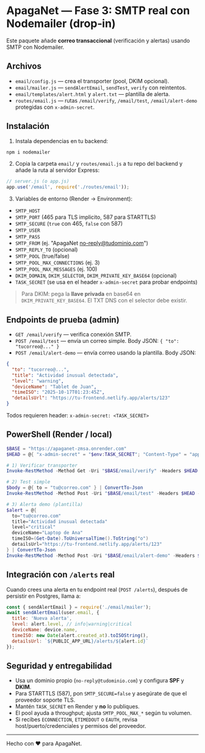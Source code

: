 # ApagaNet — Fase 3: SMTP real con Nodemailer (drop‑in)

Este paquete añade **correo transaccional** (verificación y alertas) usando SMTP con Nodemailer.

## Archivos

- `email/config.js` — crea el transporter (pool, DKIM opcional).
- `email/mailer.js` — `sendAlertEmail`, `sendTest`, `verify` con reintentos.
- `email/templates/alert.html` y `alert.txt` — plantilla de alerta.
- `routes/email.js` — rutas `/email/verify`, `/email/test`, `/email/alert-demo` protegidas con `x-admin-secret`.

## Instalación

1) Instala dependencias en tu backend:
```bash
npm i nodemailer
```

2) Copia la carpeta `email/` y `routes/email.js` a tu repo del backend y añade la ruta al servidor Express:
```js
// server.js (o app.js)
app.use('/email', require('./routes/email'));
```

3) Variables de entorno (Render → Environment):
- `SMTP_HOST`
- `SMTP_PORT` (465 para TLS implicito, 587 para STARTTLS)
- `SMTP_SECURE` (`true` con 465, `false` con 587)
- `SMTP_USER`
- `SMTP_PASS`
- `SMTP_FROM` (ej. "ApagaNet <no-reply@tudominio.com>")
- `SMTP_REPLY_TO` (opcional)
- `SMTP_POOL` (true/false)
- `SMTP_POOL_MAX_CONNECTIONS` (ej. 3)
- `SMTP_POOL_MAX_MESSAGES` (ej. 100)
- `DKIM_DOMAIN`, `DKIM_SELECTOR`, `DKIM_PRIVATE_KEY_BASE64` (opcional)
- `TASK_SECRET` (se usa en el header `x-admin-secret` para probar endpoints)

> Para DKIM: pega la **llave privada** en base64 en `DKIM_PRIVATE_KEY_BASE64`. El TXT DNS con el selector debe existir.

## Endpoints de prueba (admin)

- `GET /email/verify` — verifica conexión SMTP.
- `POST /email/test` — envía un correo simple. Body JSON: `{ "to": "tucorreo@..." }`
- `POST /email/alert-demo` — envía correo usando la plantilla. Body JSON: 
```json
{
  "to": "tucorreo@...",
  "title": "Actividad inusual detectada",
  "level": "warning",
  "deviceName": "Tablet de Juan",
  "timeISO": "2025-10-17T01:23:45Z",
  "detailsUrl": "https://tu-frontend.netlify.app/alerts/123"
}
```

Todos requieren header: `x-admin-secret: <TASK_SECRET>`

## PowerShell (Render / local)

```powershell
$BASE = "https://apaganet-zmsa.onrender.com"
$HEAD = @{ "x-admin-secret" = "$env:TASK_SECRET"; "Content-Type" = "application/json" }

# 1) Verificar transporter
Invoke-RestMethod -Method Get -Uri "$BASE/email/verify" -Headers $HEAD

# 2) Test simple
$body = @{ to = "tu@correo.com" } | ConvertTo-Json
Invoke-RestMethod -Method Post -Uri "$BASE/email/test" -Headers $HEAD -Body $body

# 3) Alerta demo (plantilla)
$alert = @{
  to="tu@correo.com"
  title="Actividad inusual detectada"
  level="critical"
  deviceName="Laptop de Ana"
  timeISO=(Get-Date).ToUniversalTime().ToString("o")
  detailsUrl="https://tu-frontend.netlify.app/alerts/123"
} | ConvertTo-Json
Invoke-RestMethod -Method Post -Uri "$BASE/email/alert-demo" -Headers $HEAD -Body $alert
```

## Integración con `/alerts` real

Cuando crees una alerta en tu endpoint real (`POST /alerts`), después de persistir en Postgres, llama a:
```js
const { sendAlertEmail } = require('./email/mailer');
await sendAlertEmail(user.email, {
  title: 'Nueva alerta',
  level: alert.level, // info|warning|critical
  deviceName: device.name,
  timeISO: new Date(alert.created_at).toISOString(),
  detailsUrl: `${PUBLIC_APP_URL}/alerts/${alert.id}`
});
```

## Seguridad y entregabilidad

- Usa un dominio propio (`no-reply@tudominio.com`) y configura **SPF** y **DKIM**.
- Para STARTTLS (587), pon `SMTP_SECURE=false` y asegúrate de que el proveedor soporte TLS.
- Mantén `TASK_SECRET` en Render y **no** lo publiques.
- El pool ayuda a throughput; ajusta `SMTP_POOL_MAX_*` según tu volumen.
- Si recibes `ECONNECTION`, `ETIMEDOUT` o `EAUTH`, revisa host/puerto/credenciales y permisos del proveedor.

---

Hecho con ❤️ para ApagaNet.
